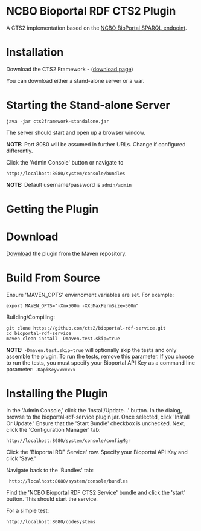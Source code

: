 NCBO Bioportal RDF CTS2 Plugin
==
A CTS2 implementation based on the [NCBO BioPortal SPARQL endpoint]( http://sparql.bioontology.org/ ). 

Installation
===
Download the CTS2 Framework - ([download page]( http://informatics.mayo.edu/cts2/framework/download/ ))

You can download either a stand-alone server or a war.

Starting the Stand-alone Server
===
    java -jar cts2framework-standalone.jar

The server should start and open up a browser window.

__NOTE:__ Port 8080 will be assumed in further URLs. Change if configured differently.

Click the 'Admin Console' button or navigate to
    
    http://localhost:8080/system/console/bundles
   
__NOTE:__ Default username/password is ```admin/admin```

Getting the Plugin
===

Download
=====
[Download]( http://informatics.mayo.edu/maven/content/repositories/releases/edu/mayo/cts2/framework/bioportal-rdf-service/0.4.0/bioportal-rdf-service-0.4.0.jar) the plugin from the Maven repository.

Build From Source
=====
Ensure 'MAVEN_OPTS' envirnoment variables are set. For example:
    
    export MAVEN_OPTS="-Xmx500m -XX:MaxPermSize=500m"
    
Building/Compiling:
    
    git clone https://github.com/cts2/bioportal-rdf-service.git
    cd bioportal-rdf-service
    maven clean install -Dmaven.test.skip=true
    
__NOTE:__ ```-Dmaven.test.skip=true``` will optionally skip the tests and only assemble the plugin. To run the tests, remove this parameter. If you choose to run the tests, you must specify your Bioportal API Key as a command line parameter: ```-DapiKey=xxxxxx```


Installing the Plugin
===
In the 'Admin Console,' click the 'Install/Update...' button. In the dialog, browse to the bioportal-rdf-service plugin jar. Once selected, click 'Install Or Update.' Ensure that the 'Start Bundle' checkbox is unchecked. Next, click the 'Configuration Manager' tab: 

    http://localhost:8080/system/console/configMgr
Click the 'Bioportal RDF Service' row. Specify your Bioportal API Key and click 'Save.'

Navigate back to the 'Bundles' tab:
     
     http://localhost:8080/system/console/bundles
Find the 'NCBO Bioportal RDF CTS2 Service' bundle and click the 'start' button. This should start the service.

For a simple test:
    
    http://localhost:8080/codesystems